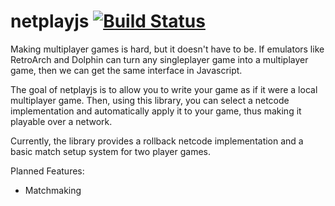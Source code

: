 # netplayjs [![Build Status](https://travis-ci.org/rameshvarun/netplayjs.svg?branch=master)](https://travis-ci.org/rameshvarun/netplayjs)

Making multiplayer games is hard, but it doesn't have to be. If emulators like RetroArch and Dolphin can turn any singleplayer game into a multiplayer game, then we can get the same interface in Javascript.

The goal of netplayjs is to allow you to write your game as if it were a local multiplayer game. Then, using this library, you can select a netcode implementation and automatically apply it to your game, thus making it playable over a network.

Currently, the library provides a rollback netcode implementation and a basic match setup system for two player games.

Planned Features:
- Matchmaking
